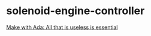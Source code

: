 # solenoid-engine-controller

[Make with Ada: All that is useless is essential](http://blog.adacore.com/make-with-ada-all-that-is-useless-is-essential)
